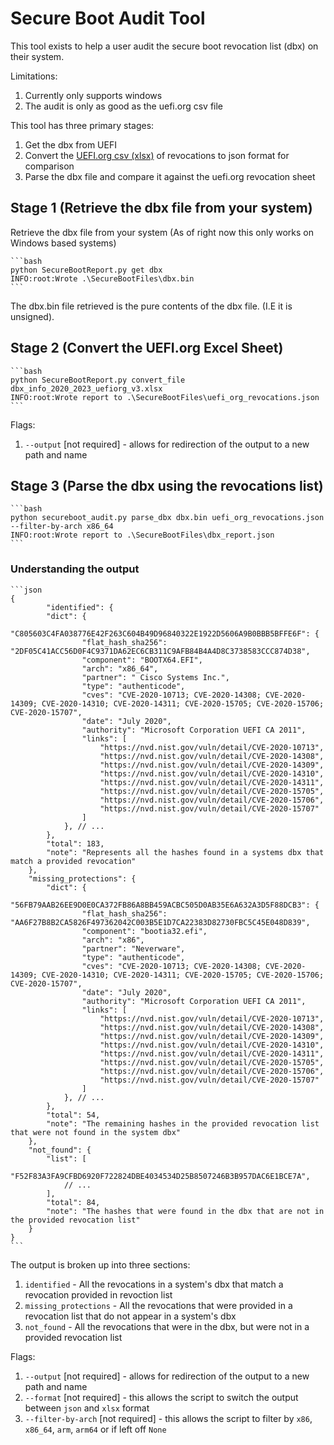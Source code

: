 # Secure Boot Audit Tool

This tool exists to help a user audit the secure boot revocation list (dbx) on their system.

Limitations:

1. Currently only supports windows
2. The audit is only as good as the uefi.org csv file

This tool has three primary stages:

 1. Get the dbx from UEFI
 2. Convert the [UEFI.org csv (xlsx)](https://uefi.org/revocationlistfile) of revocations to json format for comparison
 3. Parse the dbx file and compare it against the uefi.org revocation sheet

## Stage 1 (Retrieve the dbx file from your system)

 Retrieve the dbx file from your system (As of right now this only works on Windows based systems)

    ```bash
    python SecureBootReport.py get dbx
    INFO:root:Wrote .\SecureBootFiles\dbx.bin
    ```

The dbx.bin file retrieved is the pure contents of the dbx file. (I.E it is unsigned).

## Stage 2 (Convert the UEFI.org Excel Sheet)

    ```bash
    python SecureBootReport.py convert_file dbx_info_2020_2023_uefiorg_v3.xlsx
    INFO:root:Wrote report to .\SecureBootFiles\uefi_org_revocations.json
    ```

Flags:

 1. `--output` [not required] - allows for redirection of the output to a new path and name

## Stage 3 (Parse the dbx using the revocations list)

    ```bash
    python secureboot_audit.py parse_dbx dbx.bin uefi_org_revocations.json --filter-by-arch x86_64
    INFO:root:Wrote report to .\SecureBootFiles\dbx_report.json
    ```

### Understanding the output

    ```json
    {
            "identified": {
            "dict": {
                "C805603C4FA038776E42F263C604B49D96840322E1922D5606A9B0BBB5BFFE6F": {
                    "flat_hash_sha256": "2DF05C41ACC56D0F4C9371DA62EC6CB311C9AFB84B4A4D8C3738583CCC874D38",
                    "component": "BOOTX64.EFI",
                    "arch": "x86_64",
                    "partner": " Cisco Systems Inc.",
                    "type": "authenticode",
                    "cves": "CVE-2020-10713; CVE-2020-14308; CVE-2020-14309; CVE-2020-14310; CVE-2020-14311; CVE-2020-15705; CVE-2020-15706; CVE-2020-15707",
                    "date": "July 2020",
                    "authority": "Microsoft Corporation UEFI CA 2011",
                    "links": [
                        "https://nvd.nist.gov/vuln/detail/CVE-2020-10713",
                        "https://nvd.nist.gov/vuln/detail/CVE-2020-14308",
                        "https://nvd.nist.gov/vuln/detail/CVE-2020-14309",
                        "https://nvd.nist.gov/vuln/detail/CVE-2020-14310",
                        "https://nvd.nist.gov/vuln/detail/CVE-2020-14311",
                        "https://nvd.nist.gov/vuln/detail/CVE-2020-15705",
                        "https://nvd.nist.gov/vuln/detail/CVE-2020-15706",
                        "https://nvd.nist.gov/vuln/detail/CVE-2020-15707"
                    ]
                }, // ...
            },
            "total": 183,
            "note": "Represents all the hashes found in a systems dbx that match a provided revocation"
        },
        "missing_protections": {
            "dict": {
                "56FB79AAB26EE9D0E0CA372FB86A8BB459ACBC505D0AB35E6A632A3D5F88DCB3": {
                    "flat_hash_sha256": "AA6F27B8B2CA5826F497362042C003B5E1D7CA22383D82730FBC5C45E048D839",
                    "component": "bootia32.efi",
                    "arch": "x86",
                    "partner": "Neverware",
                    "type": "authenticode",
                    "cves": "CVE-2020-10713; CVE-2020-14308; CVE-2020-14309; CVE-2020-14310; CVE-2020-14311; CVE-2020-15705; CVE-2020-15706; CVE-2020-15707",
                    "date": "July 2020",
                    "authority": "Microsoft Corporation UEFI CA 2011",
                    "links": [
                        "https://nvd.nist.gov/vuln/detail/CVE-2020-10713",
                        "https://nvd.nist.gov/vuln/detail/CVE-2020-14308",
                        "https://nvd.nist.gov/vuln/detail/CVE-2020-14309",
                        "https://nvd.nist.gov/vuln/detail/CVE-2020-14310",
                        "https://nvd.nist.gov/vuln/detail/CVE-2020-14311",
                        "https://nvd.nist.gov/vuln/detail/CVE-2020-15705",
                        "https://nvd.nist.gov/vuln/detail/CVE-2020-15706",
                        "https://nvd.nist.gov/vuln/detail/CVE-2020-15707"
                    ]
                }, // ...
            },
            "total": 54,
            "note": "The remaining hashes in the provided revocation list that were not found in the system dbx"
        },
        "not_found": {
            "list": [
                "F52F83A3FA9CFBD6920F722824DBE4034534D25B8507246B3B957DAC6E1BCE7A",
                // ...
            ],
            "total": 84,
            "note": "The hashes that were found in the dbx that are not in the provided revocation list"
        }
    }
    ```

The output is broken up into three sections:

 1. `identified` - All the revocations in a system's dbx that match a revocation provided in revoction list
 2. `missing_protections` - All the revocations that were provided in a revocation list that do not appear in a system's dbx
 3. `not_found` - All the revocations that were in the dbx, but were not in a provided revocation list

Flags:

 1. `--output` [not required] - allows for redirection of the output to a new path and name
 2. `--format` [not required] - this allows the script to switch the output between `json` and `xlsx` format
 3. `--filter-by-arch` [not required] - this allows the script to filter by `x86`, `x86_64`, `arm`, `arm64` or if left off
 `None`
